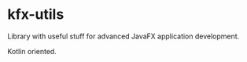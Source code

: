 # kfx-utils
Library with useful stuff for advanced JavaFX application development. 

Kotlin oriented.
